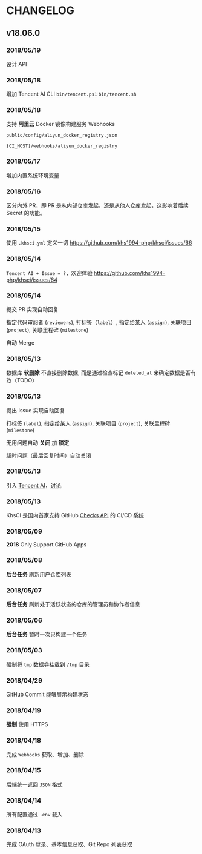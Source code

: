 # CHANGELOG

## v18.06.0

### 2018/05/19

设计 API

### 2018/05/18

增加 Tencent AI CLI `bin/tencent.ps1` `bin/tencent.sh`

### 2018/05/18

支持 **阿里云** Docker 镜像构建服务 Webhooks 

`public/config/aliyun_docker_registry.json`

`{CI_HOST}/webhooks/aliyun_docker_registry`

### 2018/05/17

增加内置系统环境变量

### 2018/05/16

区分内外 PR，即 PR 是从内部仓库发起，还是从他人仓库发起，这影响着后续 Secret 的功能。

### 2018/05/15

使用 `.khsci.yml` 定义一切 https://github.com/khs1994-php/khsci/issues/66

### 2018/05/14

`Tencent AI + Issue = ?`，欢迎体验 https://github.com/khs1994-php/khsci/issues/64

### 2018/05/14

提交 PR 实现自动回复

指定代码审阅者 (`reviewers`), 打标签（`label`）, 指定给某人 (`assign`), 关联项目 (`project`), 关联里程碑 (`milestone`)

自动 Merge

### 2018/05/13

数据库 **软删除** 不直接删除数据, 而是通过检查标记 `deleted_at` 来确定数据是否有效（TODO）

### 2018/05/13

提出 Issue 实现自动回复

打标签 (`label`), 指定给某人 (`assign`), 关联项目 (`project`), 关联里程碑 (`milestone`)

无用问题自动 **关闭** 加 **锁定**

超时问题（最后回复时间）自动关闭

### 2018/05/13

引入 [Tencent AI](https://github.com/khs1994-php/tencent-ai)，[讨论](https://github.com/khs1994-php/khsci/issues/61).

### 2018/05/13

KhsCI 是国内首家支持 GitHub [Checks API](https://blog.github.com/2018-05-07-introducing-checks-api/) 的 CI/CD 系统

### 2018/05/09

**2018** Only Support GitHub Apps
 
### 2018/05/08

**后台任务** 刷新用户仓库列表

### 2018/05/07

**后台任务** 刷新处于活跃状态的仓库的管理员和协作者信息

### 2018/05/06

**后台任务** 暂时一次只构建一个任务

### 2018/05/03

强制将 `tmp` 数据卷挂载到 `/tmp` 目录 

### 2018/04/29

GitHub Commit 能够展示构建状态

### 2018/04/19

**强制** 使用 HTTPS

### 2018/04/18

完成 `Webhooks` 获取、增加、删除

### 2018/04/15

后端统一返回 `JSON` 格式

### 2018/04/14

所有配置通过 `.env` 载入

### 2018/04/13

完成 OAuth 登录、基本信息获取、Git Repo 列表获取
